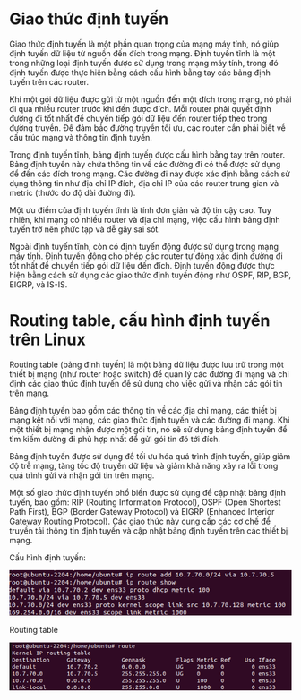 # Giao thức định tuyến

Giao thức định tuyến là một phần quan trọng của mạng máy tính, nó giúp định tuyến dữ liệu từ nguồn đến đích trong mạng. Định tuyến tĩnh là một trong những loại định tuyến được sử dụng trong mạng máy tính, trong đó định tuyến được thực hiện bằng cách cấu hình bằng tay các bảng định tuyến trên các router.

Khi một gói dữ liệu được gửi từ một nguồn đến một đích trong mạng, nó phải đi qua nhiều router trước khi đến được đích. Mỗi router phải quyết định đường đi tốt nhất để chuyển tiếp gói dữ liệu đến router tiếp theo trong đường truyền. Để đảm bảo đường truyền tối ưu, các router cần phải biết về cấu trúc mạng và thông tin định tuyến.

Trong định tuyến tĩnh, bảng định tuyến được cấu hình bằng tay trên router. Bảng định tuyến này chứa thông tin về các đường đi có thể được sử dụng để đến các đích trong mạng. Các đường đi này được xác định bằng cách sử dụng thông tin như địa chỉ IP đích, địa chỉ IP của các router trung gian và metric (thước đo độ dài đường đi).

Một ưu điểm của định tuyến tĩnh là tính đơn giản và độ tin cậy cao. Tuy nhiên, khi mạng có nhiều router và địa chỉ mạng, việc cấu hình bảng định tuyến trở nên phức tạp và dễ gây sai sót.

Ngoài định tuyến tĩnh, còn có định tuyến động được sử dụng trong mạng máy tính. Định tuyến động cho phép các router tự động xác định đường đi tốt nhất để chuyển tiếp gói dữ liệu đến đích. Định tuyến động được thực hiện bằng cách sử dụng các giao thức định tuyến động như OSPF, RIP, BGP, EIGRP, và IS-IS.


# Routing table, cấu hình định tuyến trên Linux	

Routing table (bảng định tuyến) là một bảng dữ liệu được lưu trữ trong một thiết bị mạng (như router hoặc switch) để quản lý các đường đi mạng và chỉ định các giao thức định tuyến để sử dụng cho việc gửi và nhận các gói tin trên mạng.

Bảng định tuyến bao gồm các thông tin về các địa chỉ mạng, các thiết bị mạng kết nối với mạng, các giao thức định tuyến và các đường đi mạng. Khi một thiết bị mạng nhận được một gói tin, nó sẽ sử dụng bảng định tuyến để tìm kiếm đường đi phù hợp nhất để gửi gói tin đó tới đích.

Bảng định tuyến được sử dụng để tối ưu hóa quá trình định tuyến, giúp giảm độ trễ mạng, tăng tốc độ truyền dữ liệu và giảm khả năng xảy ra lỗi trong quá trình gửi và nhận gói tin trên mạng.

Một số giao thức định tuyến phổ biến được sử dụng để cập nhật bảng định tuyến, bao gồm: RIP (Routing Information Protocol), OSPF (Open Shortest Path First), BGP (Border Gateway Protocol) và EIGRP (Enhanced Interior Gateway Routing Protocol). Các giao thức này cung cấp các cơ chế để truyền tải thông tin định tuyến và cập nhật bảng định tuyến trên các thiết bị mạng.


Cấu hình định tuyến: 

![Alt](https://github.com/sys6101/vupncloud/raw/main/Picture/Network/route1.png)

Routing table

![Alt](https://github.com/sys6101/vupncloud/raw/main/Picture/Network/route2.png)

